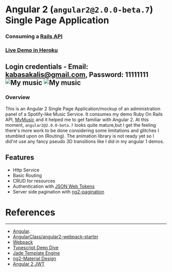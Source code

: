 # Angular 2 (`angular2@2.0.0-beta.7`) Single Page Application
### Consuming a [Rails API](https://github.com/kabasakalis/mymusic-rails-api)
### [Live Demo in Heroku](https://mymusic-api.herokuapp.com/spa)
Login credentials - Email: kabasakalis@gmail.com, Password: 11111111
![My music](https://github.com/kabasakalis/ng2-mymusic/blob/master/screenshot_1.png)
![My music](https://github.com/kabasakalis/ng2-mymusic/blob/master/screenshot_2.png)
----


### Overview
This is an Angular 2 Single Page Application/mockup of an administration panel of a Spotify-like Music Service.
It consumes my demo Ruby On Rails API, [MyMusic](https://github.com/drumaddict/mymusic-rails-api) and it helped me to get familiar with Angular 2.
At this moment, `angular2@2.0.0-beta.7` looks quite mature,but I get the feeling there's more work to be done considering
some limitations and glitches  I stumbled upon on (Routing). The animation library is not ready yet so I did'nt use any fancy pseudo 3D transitions like I did in my angular 1 demos.


## Features
* Http Service
* Basic Routing
* CRUD for resources
* Authentication with [JSON Web Tokens](https://jwt.io/)
* Server side pagination with [ng2-pagination](http://michaelbromley.github.io/ng2-pagination/)

# References
----
 * [Angular](https://angular.io/).
 * [AngularClass/angular2-webpack-starter](https://github.com/AngularClass/angular2-webpack-starter)
 * [Webpack](https://webpack.github.io/)
 * [Typescript Deep Dive](https://basarat.gitbooks.io/typescript/content/docs/getting-started.html)
 * [Jade Template Engine](http://jade-lang.com/)
 * [ng2-Material Design](https://justindujardin.github.io/ng2-material/)
 * [Angular 2 JWT](https://github.com/auth0/angular2-jwt)



